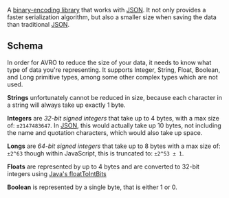A [binary-encoding library] that works with [JSON]. It not only provides a faster serialization algorithm, but also a smaller size when saving the data than traditional [JSON].

## Schema
In order for AVRO to reduce the size of your data, it needs to know what type of data you're representing. It supports Integer, String, Float, Boolean, and Long primitive types, among some other complex types which are not used.

**Strings** unfortunately cannot be reduced in size, because each character in a string will always take up exactly 1 byte.

**Integers** are *32-bit signed integers* that take up to 4 bytes, with a max size of: `±2147483647`. In [JSON], this would actually take up 10 bytes, not including the name and quotation characters, which would also take up space.

**Longs** are *64-bit signed integers* that take up to 8 bytes with a max size of: `±2^63` though within JavaScript, this is truncated to: `±2^53 ± 1`.

**Floats** are represented by up to 4 bytes and are converted to 32-bit integers using [Java's floatToIntBits]

**Boolean** is represented by a single byte, that is either 1 or 0.




[Java's floatToIntBits]:https://java.sun.com/javase/6/docs/api/java/lang/Float.html#floatToIntBits%28float%29
[binary-encoding library]:https://avro.apache.org/docs/current/spec.html
[JSON]:https://www.w3schools.com/js/js_json.asp